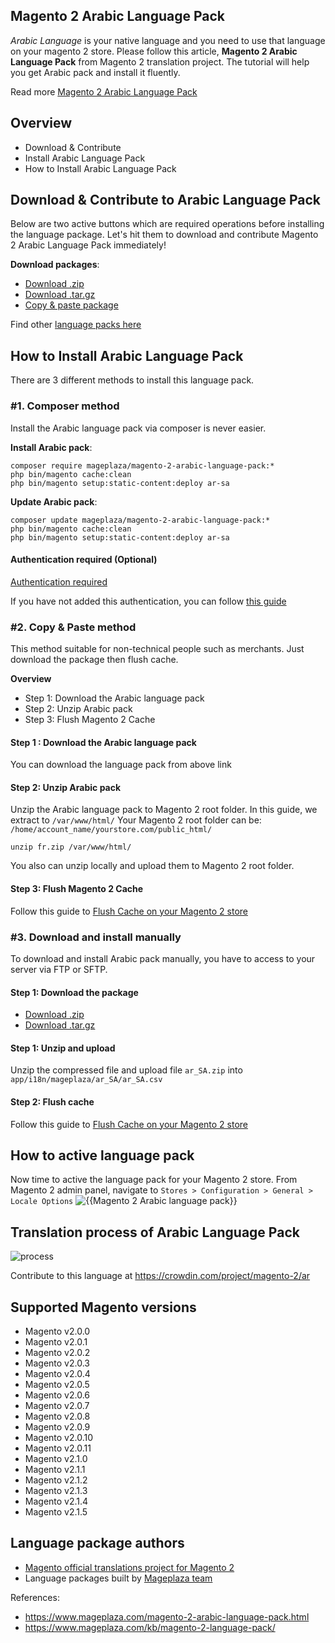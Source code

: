 ## Magento 2 Arabic Language Pack

*Arabic Language* is your native language and you need to use that language on your magento 2 store. Please follow this article, **Magento 2 Arabic Language Pack** from Magento 2 translation project. The tutorial will help you get Arabic pack and install it fluently.

Read more [Magento 2 Arabic Language Pack](https://www.mageplaza.com/magento-2-arabic-language-pack.html)


## Overview

- Download & Contribute
- Install Arabic Language Pack
- How to Install Arabic Language Pack

## Download & Contribute to Arabic Language Pack

Below are two active buttons which are required operations before installing the language package. Let's hit them to download and contribute Magento 2 Arabic Language Pack immediately!

**Download packages**:

- [Download .zip](https://github.com/mageplaza/magento-2-arabic-language-pack/archive/master.zip)
- [Download .tar.gz](https://github.com/mageplaza/magento-2-arabic-language-pack/tarball/master)
- [Copy & paste package](https://crowdin.com/project/magento-2/ar.zip)


Find other [language packs here]({https://www.mageplaza.com/kb/magento-2-language-pack/)

## How to Install Arabic Language Pack

There are 3 different methods to install this language pack.

### #1. Composer method
Install the Arabic language pack via composer is never easier.

**Install Arabic pack**:

```
composer require mageplaza/magento-2-arabic-language-pack:*
php bin/magento cache:clean
php bin/magento setup:static-content:deploy ar-sa

```


**Update  Arabic pack**:

```
composer update mageplaza/magento-2-arabic-language-pack:*
php bin/magento cache:clean
php bin/magento setup:static-content:deploy ar-sa

```

#### Authentication required (Optional)

[Authentication required](https://i.imgur.com/dmryiPk.png)

If you have not added this authentication, you can follow [this guide](http://devdocs.magento.com/guides/v2.0/install-gde/prereq/connect-auth.html)


### #2. Copy & Paste method

This method suitable for non-technical people such as merchants. Just download the package then flush cache.

**Overview**

- Step 1: Download the Arabic language pack
- Step 2: Unzip Arabic pack
- Step 3: Flush Magento 2 Cache

#### Step 1 : Download the Arabic language pack

You can download the language pack from above link

#### Step 2: Unzip Arabic pack

Unzip the Arabic language pack to Magento 2 root folder. In this guide, we extract to `/var/www/html/`
Your Magento 2 root folder can be: `/home/account_name/yourstore.com/public_html/`

```
unzip fr.zip /var/www/html/
```

You also can unzip locally and upload them to Magento 2 root folder.

#### Step 3: Flush Magento 2 Cache

Follow this guide to [Flush Cache on your Magento 2 store](https://www.mageplaza.com/kb/how-flush-enable-disable-cache.html)


### #3. Download and install manually

To download and install Arabic pack manually, you have to access to your server via FTP or SFTP.

#### Step 1: Download the package

- [Download .zip](https://github.com/mageplaza/magento-2-arabic-language-pack/archive/master.zip)
- [Download .tar.gz](https://github.com/mageplaza/magento-2-arabic-language-pack/tarball/master)

#### Step 1: Unzip and upload

Unzip the compressed file and upload file `ar_SA.zip` into `app/i18n/mageplaza/ar_SA/ar_SA.csv`

#### Step 2: Flush cache

Follow this guide to [Flush Cache on your Magento 2 store](https://www.mageplaza.com/kb/how-flush-enable-disable-cache.html)


## How to active language pack

Now time to active the language pack for your Magento 2 store. From Magento 2 admin panel, navigate to `Stores > Configuration > General > Locale Options`
![{{Magento 2 Arabic language pack}}](https://i.imgur.com/aPSUA0l.png)


## Translation process of Arabic Language Pack
![process](http://progressed.io/bar/80)

Contribute to this language at https://crowdin.com/project/magento-2/ar

## Supported Magento versions

- Magento v2.0.0
- Magento v2.0.1
- Magento v2.0.2
- Magento v2.0.3
- Magento v2.0.4
- Magento v2.0.5
- Magento v2.0.6
- Magento v2.0.7
- Magento v2.0.8
- Magento v2.0.9
- Magento v2.0.10
- Magento v2.0.11
- Magento v2.1.0
- Magento v2.1.1
- Magento v2.1.2
- Magento v2.1.3
- Magento v2.1.4
- Magento v2.1.5



## Language package authors

- [Magento official translations project for Magento 2](https://crowdin.com/project/magento-2)
- Language packages built by [Mageplaza team](https://www.mageplaza.com/)


References:
- https://www.mageplaza.com/magento-2-arabic-language-pack.html
- https://www.mageplaza.com/kb/magento-2-language-pack/